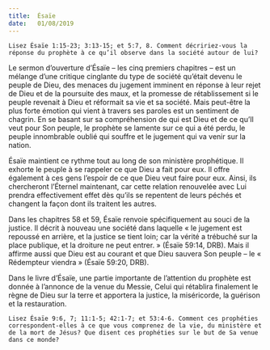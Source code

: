 ```yaml
---
title:  Ésaïe
date:   01/08/2019
---
```


`Lisez Ésaïe 1:15-23; 3:13-15; et 5:7, 8. Comment décririez-vous la réponse du prophète à ce qu’il observe dans la société autour de lui?`

Le sermon d’ouverture d’Ésaïe – les cinq premiers chapitres – est un mélange d’une critique cinglante du type de société qu’était devenu le peuple de Dieu, des menaces du jugement imminent en réponse à leur rejet de Dieu et de la poursuite des maux, et la promesse de rétablissement si le peuple revenait à Dieu et réformait sa vie et sa société. Mais peut-être la plus forte émotion qui vient à travers ses paroles est un sentiment de chagrin. En se basant sur sa compréhension de qui est Dieu et de ce qu’Il veut pour Son peuple, le prophète se lamente sur ce qui a été perdu, le peuple innombrable oublié qui souffre et le jugement qui va venir sur la nation.

Ésaïe maintient ce rythme tout au long de son ministère prophétique. Il exhorte le peuple à se rappeler ce que Dieu a fait pour eux. Il offre également à ces gens l’espoir de ce que Dieu veut faire pour eux. Ainsi, ils chercheront l’Éternel maintenant, car cette relation renouvelée avec Lui prendra effectivement effet dès qu’ils se repentent de leurs péchés et changent la façon dont ils traitent les autres.

Dans les chapitres 58 et 59, Ésaïe renvoie spécifiquement au souci de la justice. Il décrit à nouveau une société dans laquelle « le jugement est repoussé en arrière, et la justice se tient loin; car la vérité a trébuché sur la place publique, et la droiture ne peut entrer. » (Ésaïe 59:14, DRB). Mais il affirme aussi que Dieu est au courant et que Dieu sauvera Son peuple – le « Rédempteur viendra » (Ésaïe 59:20, DRB).

Dans le livre d’Ésaïe, une partie importante de l’attention du prophète est donnée à l’annonce de la venue du Messie, Celui qui rétablira finalement le règne de Dieu sur la terre et apportera la justice, la miséricorde, la guérison et la restauration.

`Lisez Ésaïe 9:6, 7; 11:1-5; 42:1-7; et 53:4-6. Comment ces prophéties correspondent-elles à ce que vous comprenez de la vie, du ministère et de la mort de Jésus? Que disent ces prophéties sur le but de Sa venue dans ce monde?`